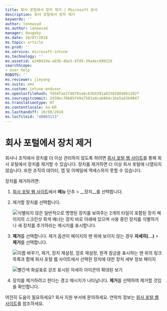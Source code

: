 ```yaml
---
title: 회사 포털에서 장치 제거 | Microsoft 문서
description: 회사 포털에서 장치 제거
keywords: ''
author: lenewsad
ms.author: lanewsad
manager: dougeby
ms.date: 10/07/2018
ms.topic: article
ms.prod: ''
ms.service: microsoft-intune
ms.technology: ''
ms.assetid: e240419a-a836-4be3-8fd9-39a4ec890226
searchScope:
- User help
ROBOTS: ''
ms.reviewer: jieyang
ms.suite: ems
ms.custom: intune-enduser
ms.openlocfilehash: fd58fae2f48791e8c63b9391a825838040b1202f
ms.sourcegitcommit: 2d30ec70b85f49a7563adcab864c1be5a63b9947
ms.translationtype: HT
ms.contentlocale: ko-KR
ms.lasthandoff: 10/08/2018
ms.locfileid: "48863113"
---
```

# <a name="remove-your-device-from-the-company-portal"></a>회사 포털에서 장치 제거

회사나 조직에서 장치를 더 이상 관리하지 않도록 하려면 [회사 포털 웹 사이트](https://go.microsoft.com/fwlink/?linkid=2010980)를 통해 회사 포털에서 장치를 제거할 수 있습니다. 장치를 제거하면 더 이상 회사 포털에 나열되지 않습니다. 또한 조직의 데이터, 앱 및 이메일에 액세스하지 못할 수 있습니다.

장치를 제거하려면:

1. [회사 포털 웹 사이트](https://portal.manage.microsoft.com)에서 __메뉴__ 단추 > __장치__를 선택합니다.  

2. 제거할 장치를 선택합니다.  

    ![식별되지 않은 일반적으로 명명된 장치를 보여주는 2개의 타일이 포함된 장치 페이지의 스크린샷 회색 배너는 장치 바로 아래에 있으며 사용 중인 장치를 식별하거나 새 장치를 추가하라는 메시지를 표시합니다.](./media/rename-reset-device-step2-1808.png) 

3. **제거**를 선택합니다. 제거 옵션이 페이지의 맨 위에 보이지 않는 경우 **자세히(...)** > **제거**를 선택합니다.  

   ![이름 바꾸기, 제거, 장치 재설정, 암호 재설정, 원격 잠금을 표시하는 맨 위의 링크 목록과 함께 회사 포털 웹 사이트에서 선택한 장치에 대한 장치 세부 정보 페이지 ](./media/rename-reset-device-1808.png)  
  

    ![빨간색 화살표로 강조 표시된 자세히 아이콘의 확대된 보기](./media/rename-reset-device-step3-more-1808.png)   

4. 장치를 제거하려고 한다는 경고 메시지가 나타납니다. **제거**를 선택하여 제거할 것임을 확인합니다.  

여전히 도움이 필요하세요? 회사 지원 부서에 문의하세요. 연락처 정보는 [회사 포털 웹 사이트](https://go.microsoft.com/fwlink/?linkid=2010980)를 참조하세요.
